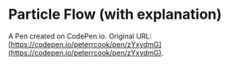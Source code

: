 # Particle Flow (with explanation)

A Pen created on CodePen.io. Original URL: [https://codepen.io/peterrcook/pen/zYxydmG](https://codepen.io/peterrcook/pen/zYxydmG).


